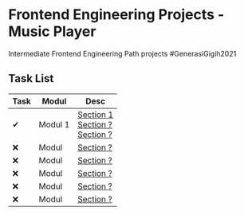 # Frontend Engineering Projects - Music Player
Intermediate Frontend Engineering Path projects #GenerasiGigih2021
## Task List
Task |    Modul          | Desc
---- | -------------     | --------------
✔    | Modul 1          | [Section 1](https://github.com/diazamaliana/gfe01079-projects/tree/section-1 "Section 1") <br/> [Section ?](https://github.com/diazamaliana/gfe01079-projects/tree/section-2 "Section 2") <br/> [Section ?](https://github.com/diazamaliana/gfe01079-projects/tree/section-2 "Section 2")
❌   | Modul            | [Section ?](https://github.com/diazamaliana/gfe01079-projects/tree/section-2 "Section 2") 
❌   | Modul            | [Section ?](https://github.com/diazamaliana/gfe01079-projects/tree/section-2 "Section 3") 
❌   | Modul            | [Section ?](https://github.com/diazamaliana/gfe01079-projects/tree/section-2 "Section 4") 
❌   | Modul            | [Section ?](https://github.com/diazamaliana/gfe01079-projects/tree/section-2 "Section 5") 
❌   | Modul            | [Section ?](https://github.com/diazamaliana/gfe01079-projects/tree/section-2 "Section 6") 
